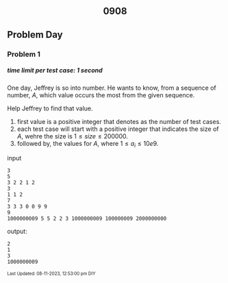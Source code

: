 <h2 align="center">0908</h2>

## Problem Day 

### Problem 1
##### time limit per test case: 1 second 

One day, Jeffrey is so into number. He wants to know, from a sequence of number, $A$, which value occurs the most from the given sequence. 

Help Jeffrey to find that value.

1. first value is a positive integer that denotes as the number of test cases.
2. each test case will start with a positive integer that indicates the size of $A$, wehre the size is $1 \leq size \leq 200000$.
3. followed by, the values for $A$, where $1\leq a_i \leq 10e9$.

input
```
3
5
3 2 2 1 2 
3
1 1 2
7
3 3 3 0 0 9 9
9
1000000009 5 5 2 2 3 1000000009 100000009 2000000000 
```

output:
```
2
1
3
1000000009 
```




<font size = 1>Last Updated: 08-11-2023, 12:53:00 pm DIY</font>
